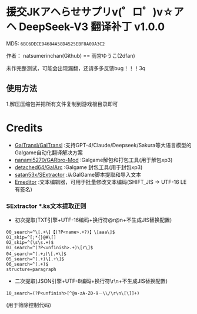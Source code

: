 # 援交JKアヘらせサプリv(゜ロ゜)v☆アヘ DeepSeek-V3 翻译补丁 v1.0.0

MD5: `6BC6DECE94684A58D4525EBF8A09A3C2`

作者： natsumerinchan(Github) == 雨宮ゆうこ(2dfan)

未作完整测试，可能会出现漏翻，还请多多反馈bug！！！3q

## 使用方法
1.解压压缩包并把所有文件复制到游戏根目录即可

# Credits

- [GalTransl/GalTransl](https://github.com/GalTransl/GalTransl.git) :支持GPT-4/Claude/Deepseek/Sakura等大语言模型的Galgame自动化翻译解决方案
- [nanami5270/GARbro-Mod](https://github.com/nanami5270/GARbro-Mod.git) :Galgame解包和打包工具(用于解包xp3)
- [detached64/GalArc](https://github.com/detached64/GalArc.git) :Galgame 封包工具(用于封包xp3)
- [satan53x/SExtractor](https://github.com/satan53x/SExtractor.git) :从GalGame脚本提取和导入文本
- [Emeditor](https://zh-cn.emeditor.com/#download) :文本编辑器，可用于批量修改文本编码(SHIFT_JIS -> UTF-16 LE 有签名)

### SExtractor *.ks文本提取正则
- 初次提取(TXT引擎+UTF-16编码+换行符@r@n+不生成JIS替换配置)
```
00_search=^\[.+\]【(?P<name>.+?)】\[aaa\]$
01_skip=^[;*{}@#\[]
02_skip=^(\s\s.+)$
03_search=^(?P<unfinish>.+)\[r\]$
04_search=^(.+」)\[.+\]$
05_search=^(.+)\[.+\]$
06_search=^(.+)$
structure=paragraph
```

- 二次提取(JSON引擎+UTF-8编码+换行符\r\n+不生成JIS替换配置)
```
10_search=(?P<unfinish>[^@a-zA-Z0-9－\\/\r\n\[\]]+)
```
(用于筛除控制代码)
